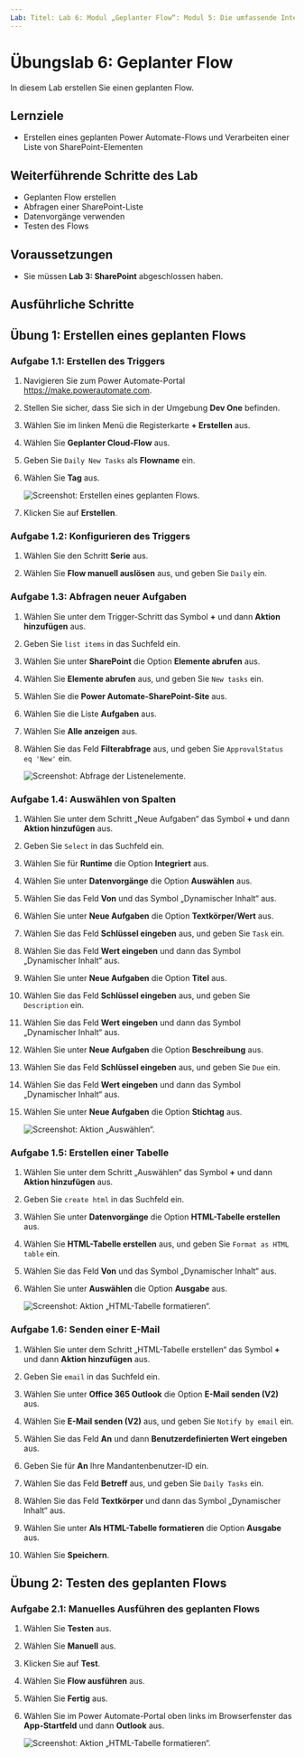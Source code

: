 ```yaml
---
Lab: Titel: Lab 6: Modul „Geplanter Flow“: Modul 5: Die umfassende Integration von Power Automate in mehrere Datenquellen
---
```


# Übungslab 6: Geplanter Flow

In diesem Lab erstellen Sie einen geplanten Flow.

## Lernziele

- Erstellen eines geplanten Power Automate-Flows und Verarbeiten einer Liste von SharePoint-Elementen

## Weiterführende Schritte des Lab

- Geplanten Flow erstellen
- Abfragen einer SharePoint-Liste
- Datenvorgänge verwenden
- Testen des Flows
  
## Voraussetzungen

- Sie müssen **Lab 3: SharePoint** abgeschlossen haben.

## Ausführliche Schritte

## Übung 1: Erstellen eines geplanten Flows

### Aufgabe 1.1: Erstellen des Triggers

1. Navigieren Sie zum Power Automate-Portal <https://make.powerautomate.com>.

1. Stellen Sie sicher, dass Sie sich in der Umgebung **Dev One** befinden.

1. Wählen Sie im linken Menü die Registerkarte **+ Erstellen** aus.

1. Wählen Sie **Geplanter Cloud-Flow** aus.

1. Geben Sie `Daily New Tasks` als **Flowname** ein.

1. Wählen Sie **Tag** aus.

    ![Screenshot: Erstellen eines geplanten Flows.](../media/build-scheduled-flow.png)

1. Klicken Sie auf **Erstellen**.

### Aufgabe 1.2: Konfigurieren des Triggers

1. Wählen Sie den Schritt **Serie** aus.

1. Wählen Sie **Flow manuell auslösen** aus, und geben Sie `Daily` ein.

### Aufgabe 1.3: Abfragen neuer Aufgaben

1. Wählen Sie unter dem Trigger-Schritt das Symbol **+** und dann **Aktion hinzufügen** aus.

1. Geben Sie `list items` in das Suchfeld ein.

1. Wählen Sie unter **SharePoint** die Option **Elemente abrufen** aus.

1. Wählen Sie **Elemente abrufen** aus, und geben Sie `New tasks` ein.

1. Wählen Sie die **Power Automate-SharePoint-Site** aus.

1. Wählen Sie die Liste **Aufgaben** aus.

1. Wählen Sie **Alle anzeigen** aus.

1. Wählen Sie das Feld **Filterabfrage** aus, und geben Sie `ApprovalStatus eq 'New'` ein.

    ![Screenshot: Abfrage der Listenelemente.](../media/list-items.png)

### Aufgabe 1.4: Auswählen von Spalten

1. Wählen Sie unter dem Schritt „Neue Aufgaben“ das Symbol **+** und dann **Aktion hinzufügen** aus.

1. Geben Sie `Select` in das Suchfeld ein.

1. Wählen Sie für **Runtime** die Option **Integriert** aus.

1. Wählen Sie unter **Datenvorgänge** die Option **Auswählen** aus.

1. Wählen Sie das Feld **Von** und das Symbol „Dynamischer Inhalt“ aus.

1. Wählen Sie unter **Neue Aufgaben** die Option **Textkörper/Wert** aus.

1. Wählen Sie das Feld **Schlüssel eingeben** aus, und geben Sie `Task` ein.

1. Wählen Sie das Feld **Wert eingeben** und dann das Symbol „Dynamischer Inhalt“ aus.

1. Wählen Sie unter **Neue Aufgaben** die Option **Titel** aus.

1. Wählen Sie das Feld **Schlüssel eingeben** aus, und geben Sie `Description` ein.

1. Wählen Sie das Feld **Wert eingeben** und dann das Symbol „Dynamischer Inhalt“ aus.

1. Wählen Sie unter **Neue Aufgaben** die Option **Beschreibung** aus.

1. Wählen Sie das Feld **Schlüssel eingeben** aus, und geben Sie `Due` ein.

1. Wählen Sie das Feld **Wert eingeben** und dann das Symbol „Dynamischer Inhalt“ aus.

1. Wählen Sie unter **Neue Aufgaben** die Option **Stichtag** aus.

    ![Screenshot: Aktion „Auswählen“.](../media/select-action.png)

### Aufgabe 1.5: Erstellen einer Tabelle

1. Wählen Sie unter dem Schritt „Auswählen“ das Symbol **+** und dann **Aktion hinzufügen** aus.

1. Geben Sie `create html` in das Suchfeld ein.

1. Wählen Sie unter **Datenvorgänge** die Option **HTML-Tabelle erstellen** aus.

1. Wählen Sie **HTML-Tabelle erstellen** aus, und geben Sie `Format as HTML table` ein.

1. Wählen Sie das Feld **Von** und das Symbol „Dynamischer Inhalt“ aus.

1. Wählen Sie unter **Auswählen** die Option **Ausgabe** aus.

    ![Screenshot: Aktion „HTML-Tabelle formatieren“.](../media/format-html-action.png)

### Aufgabe 1.6: Senden einer E-Mail

1. Wählen Sie unter dem Schritt „HTML-Tabelle erstellen“ das Symbol **+** und dann **Aktion hinzufügen** aus.

1. Geben Sie `email` in das Suchfeld ein.

1. Wählen Sie unter **Office 365 Outlook** die Option **E-Mail senden (V2)** aus.

1. Wählen Sie **E-Mail senden (V2)** aus, und geben Sie `Notify by email` ein.

1. Wählen Sie das Feld **An** und dann **Benutzerdefinierten Wert eingeben** aus.

1. Geben Sie für **An** Ihre Mandantenbenutzer-ID ein.

1. Wählen Sie das Feld **Betreff** aus, und geben Sie `Daily Tasks` ein.

1. Wählen Sie das Feld **Textkörper** und dann das Symbol „Dynamischer Inhalt“ aus.

1. Wählen Sie unter **Als HTML-Tabelle formatieren** die Option **Ausgabe** aus.

1. Wählen Sie **Speichern**.

## Übung 2: Testen des geplanten Flows

### Aufgabe 2.1: Manuelles Ausführen des geplanten Flows

1. Wählen Sie **Testen** aus.

1. Wählen Sie **Manuell** aus.

1. Klicken Sie auf **Test**.

1. Wählen Sie **Flow ausführen** aus.

1. Wählen Sie **Fertig** aus.

1. Wählen Sie im Power Automate-Portal oben links im Browserfenster das **App-Startfeld** und dann **Outlook** aus.

    ![Screenshot: Aktion „HTML-Tabelle formatieren“.](../media/daily-tasks-email.png)
